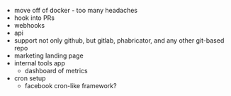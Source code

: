 - move off of docker - too many headaches
- hook into PRs
- webhooks
- api
- support not only github, but gitlab, phabricator, and any other git-based repo
- marketing landing page
- internal tools app
  - dashboard of metrics
- cron setup
  - facebook cron-like framework?

